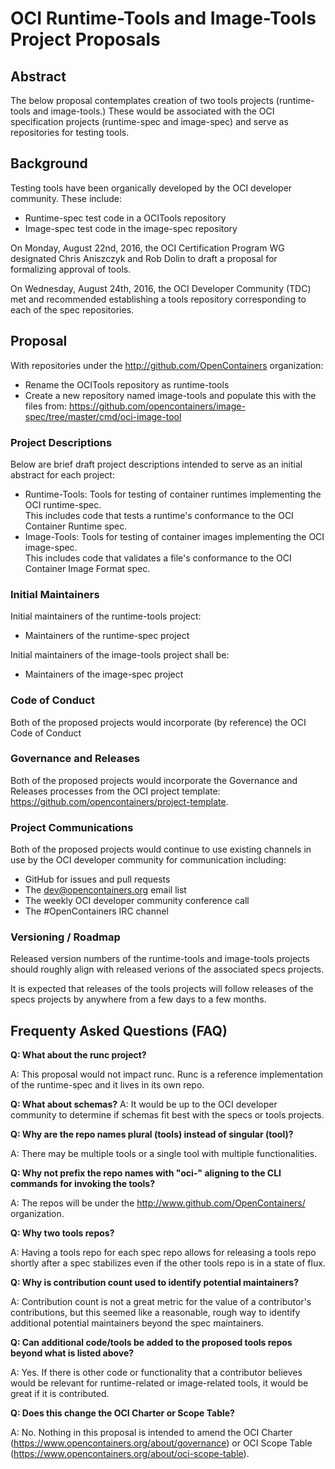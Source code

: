 # OCI Runtime-Tools and Image-Tools Project Proposals

## Abstract
The below proposal contemplates creation of two tools projects (runtime-tools and image-tools.)
These would be associated with the OCI specification projects (runtime-spec and image-spec) and serve as repositories for testing  tools. 

## Background
Testing tools have been organically developed by the OCI developer community.
These include:
* Runtime-spec test code in a OCITools repository
* Image-spec test code in the image-spec repository

On Monday, August 22nd, 2016, the OCI Certification Program WG designated Chris Aniszczyk and Rob Dolin to draft a proposal for formalizing approval of tools.

On Wednesday, August 24th, 2016, the OCI Developer Community (TDC) met and recommended establishing a tools repository corresponding to each of the spec repositories.  

## Proposal
With repositories under the http://github.com/OpenContainers organization:
* Rename the OCITools repository as runtime-tools
* Create a new repository named image-tools and populate this with the files from: https://github.com/opencontainers/image-spec/tree/master/cmd/oci-image-tool

### Project Descriptions
Below are brief draft project descriptions intended to serve as an initial abstract for each project:
* Runtime-Tools: Tools for testing of container runtimes implementing the OCI runtime-spec.  
This includes code that tests a runtime's conformance to the OCI Container Runtime spec.
* Image-Tools: Tools for testing of container images implementing the OCI image-spec.  
This includes code that validates a file's conformance to the OCI Container Image Format spec.  

### Initial Maintainers
Initial maintainers of the runtime-tools project:
* Maintainers of the runtime-spec project

Initial maintainers of the image-tools project shall be:
* Maintainers of the image-spec project

### Code of Conduct
Both of the proposed projects would incorporate (by reference) the OCI Code of Conduct

### Governance and Releases
Both of the proposed projects would incorporate the Governance and Releases processes from the OCI project template: https://github.com/opencontainers/project-template.

### Project Communications
Both of the proposed projects would continue to use existing channels in use by the OCI developer community for communication including:
* GitHub for issues and pull requests
* The dev@opencontainers.org email list
* The weekly OCI developer community conference call
* The #OpenContainers IRC channel

### Versioning / Roadmap
Released version numbers of the runtime-tools and image-tools projects should roughly align with released verions of the associated specs projects.

It is expected that releases of the tools projects will follow releases of the specs projects by anywhere from a few days to a few months.

## Frequenty Asked Questions (FAQ)

**Q: What about the runc project?**

A: This proposal would not impact runc.
Runc is a reference implementation of the runtime-spec and it lives in its own repo.

**Q: What about schemas?**
A: It would be up to the OCI developer community to determine if schemas fit best with the specs or tools projects.

**Q: Why are the repo names plural (tools) instead of singular (tool)?**

A: There may be multiple tools or a single tool with multiple functionalities.

**Q: Why not prefix the repo names with "oci-" aligning to the CLI commands for invoking the tools?**

A: The repos will be under the http://www.github.com/OpenContainers/ organization.

**Q: Why two tools repos?**

A: Having a tools repo for each spec repo allows for releasing a tools repo shortly after a spec stabilizes even if the other tools repo is in a state of flux.

**Q: Why is contribution count used to identify potential maintainers?**

A: Contribution count is not a great metric for the value of a contributor's contributions, but this seemed like a reasonable, rough way to identify additional potential maintainers beyond the spec maintainers.

**Q: Can additional code/tools be added to the proposed tools repos beyond what is listed above?**

A: Yes.  If there is other code or functionality that a contributor believes would be relevant for runtime-related or image-related tools, it would be great if it is contributed.

**Q: Does this change the OCI Charter or Scope Table?**

A: No.  Nothing in this proposal is intended to amend the OCI Charter (https://www.opencontainers.org/about/governance) or OCI Scope Table (https://www.opencontainers.org/about/oci-scope-table).
